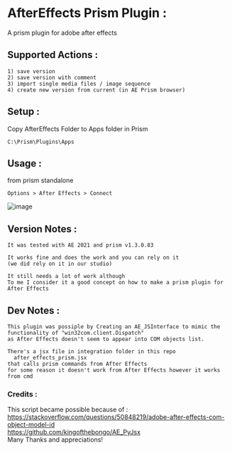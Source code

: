 # AfterEffects Prism Plugin :
  A prism plugin for adobe after effects 
## Supported Actions : 
    1) save version
    2) save version with comment 
    3) import single media files / image sequence  
    4) create new version from current (in AE Prism browser)

## Setup : 
  Copy AfterEffects Folder to Apps folder in Prism <br />
        
    C:\Prism\Plugins\Apps
        
## Usage : 
  from prism standalone 
    
    Options > After Effects > Connect 
    
 ![image](https://user-images.githubusercontent.com/20871534/226311719-87cddd1c-d526-43a2-a411-26f423098df3.png)


## Version Notes :
    It was tested with AE 2021 and prism v1.3.0.83 
    
    It works fine and does the work and you can rely on it
    (we did rely on it in our studio)
    
    It still needs a lot of work although 
    To me I consider it a good concept on how to make a prism plugin for After Effects 
    

## Dev Notes : 
    This plugin was possiple by Creating an AE_JSInterface to mimic the functionality of "win32com.client.Dispatch" 
    as After Effects doesn't seem to appear into COM objects list. 

    There's a jsx file in integration folder in this repo 
      after_effects_prism.jsx
    that calls prism commands from After Effects  
    for some reason it doesn't work from After Effects however it works from cmd 
  
    

### Credits :
  This script became possible because of : <br />
      https://stackoverflow.com/questions/50848219/adobe-after-effects-com-object-model-id <br />
      https://github.com/kingofthebongo/AE_PyJsx <br />
  Many Thanks and appreciations! <br />
    
    
